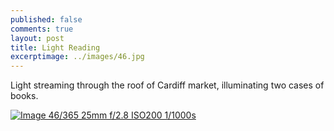```yaml
---
published: false
comments: true
layout: post
title: Light Reading
excerptimage: ../images/46.jpg
---
```


Light streaming through the roof of Cardiff market, illuminating two cases of books. 

[![Image 46/365	25mm	f/2.8	ISO200	1/1000s](../images/46.jpg)]()